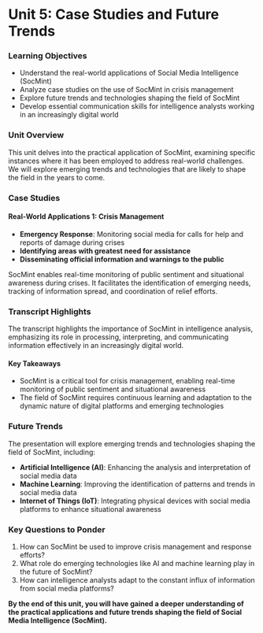 **Unit 5: Case Studies and Future Trends**
=====================================================

### Learning Objectives

* Understand the real-world applications of Social Media Intelligence (SocMint)
* Analyze case studies on the use of SocMint in crisis management
* Explore future trends and technologies shaping the field of SocMint
* Develop essential communication skills for intelligence analysts working in an increasingly digital world

### Unit Overview

This unit delves into the practical application of SocMint, examining specific instances where it has been employed to address real-world challenges. We will explore emerging trends and technologies that are likely to shape the field in the years to come.

### Case Studies

#### Real-World Applications 1: Crisis Management

* **Emergency Response**: Monitoring social media for calls for help and reports of damage during crises
* **Identifying areas with greatest need for assistance**
* **Disseminating official information and warnings to the public**

SocMint enables real-time monitoring of public sentiment and situational awareness during crises. It facilitates the identification of emerging needs, tracking of information spread, and coordination of relief efforts.

### Transcript Highlights

The transcript highlights the importance of SocMint in intelligence analysis, emphasizing its role in processing, interpreting, and communicating information effectively in an increasingly digital world.

#### Key Takeaways

* SocMint is a critical tool for crisis management, enabling real-time monitoring of public sentiment and situational awareness
* The field of SocMint requires continuous learning and adaptation to the dynamic nature of digital platforms and emerging technologies

### Future Trends

The presentation will explore emerging trends and technologies shaping the field of SocMint, including:

* **Artificial Intelligence (AI)**: Enhancing the analysis and interpretation of social media data
* **Machine Learning**: Improving the identification of patterns and trends in social media data
* **Internet of Things (IoT)**: Integrating physical devices with social media platforms to enhance situational awareness

### Key Questions to Ponder

1. How can SocMint be used to improve crisis management and response efforts?
2. What role do emerging technologies like AI and machine learning play in the future of SocMint?
3. How can intelligence analysts adapt to the constant influx of information from social media platforms?

**By the end of this unit, you will have gained a deeper understanding of the practical applications and future trends shaping the field of Social Media Intelligence (SocMint).**